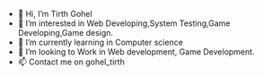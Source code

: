 - 👋 Hi, I’m Tirth Gohel
- 👀 I’m interested in Web Developing,System Testing,Game Developing,Game design.
- 🌱 I’m currently learning in Computer science 
- 💞️ I’m looking to Work in Web development, Game Development.
- 📫 Contact me on gohel_tirth 

<!---
TirthG20/TirthG20 is a ✨ special ✨ repository because its `README.md` (this file) appears on your GitHub profile.
You can click the Preview link to take a look at your changes.
--->

